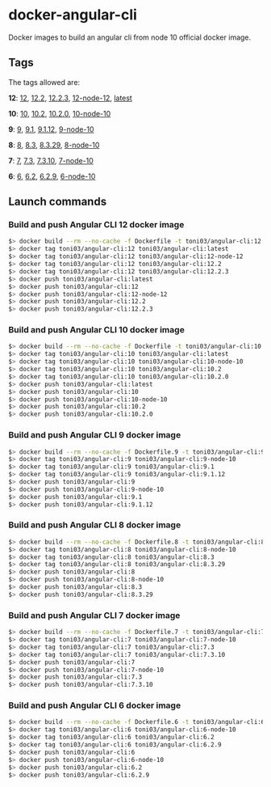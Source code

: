 # docker-angular-cli

Docker images to build an angular cli from node 10 official docker image.

## Tags 

The tags allowed are:

**12**: [12](https://hub.docker.com/layers/toni03/angular-cli/12/images/sha256-df6e89cf52d940c826f327ad7ca4218fd4b9d54c6cac091e696c6cac7bd8752a?context=explore), 
[12.2](https://hub.docker.com/layers/toni03/angular-cli/12.2/images/sha256-df6e89cf52d940c826f327ad7ca4218fd4b9d54c6cac091e696c6cac7bd8752a?context=explore), 
[12.2.3](https://hub.docker.com/layers/toni03/angular-cli/12.2.3/images/sha256-df6e89cf52d940c826f327ad7ca4218fd4b9d54c6cac091e696c6cac7bd8752a?context=explore), 
[12-node-12](https://hub.docker.com/layers/toni03/angular-cli/12-node-12/images/sha256-df6e89cf52d940c826f327ad7ca4218fd4b9d54c6cac091e696c6cac7bd8752a?context=explore), 
[latest](https://hub.docker.com/layers/toni03/angular-cli/latest/images/sha256-df6e89cf52d940c826f327ad7ca4218fd4b9d54c6cac091e696c6cac7bd8752a?context=explore)

**10**: [10](https://hub.docker.com/layers/toni03/angular-cli/10/images/sha256-66172efa95c6b6d3250b42de7b3ffd0d35bd670a4917e50ca3013da956d7c566?context=repo),
[10.2](https://hub.docker.com/layers/toni03/angular-cli/10.2/images/sha256-66172efa95c6b6d3250b42de7b3ffd0d35bd670a4917e50ca3013da956d7c566?context=repo), 
[10.2.0](https://hub.docker.com/layers/toni03/angular-cli/10.2.0/images/sha256-66172efa95c6b6d3250b42de7b3ffd0d35bd670a4917e50ca3013da956d7c566?context=repo), 
[10-node-10](https://hub.docker.com/layers/toni03/angular-cli/10-node-10/images/sha256-66172efa95c6b6d3250b42de7b3ffd0d35bd670a4917e50ca3013da956d7c566?context=repo)

**9**: [9](https://hub.docker.com/layers/toni03/angular-cli/9/images/sha256-fa6f6a08f50b57de594f019bef4ac8acd276fc629b19eed1098a0d77c9b6833b?context=repo), 
[9.1](https://hub.docker.com/layers/toni03/angular-cli/9.1/images/sha256-fa6f6a08f50b57de594f019bef4ac8acd276fc629b19eed1098a0d77c9b6833b?context=repo), 
[9.1.12](https://hub.docker.com/layers/toni03/angular-cli/9.1.12/images/sha256-fa6f6a08f50b57de594f019bef4ac8acd276fc629b19eed1098a0d77c9b6833b?context=repo), 
[9-node-10](https://hub.docker.com/layers/toni03/angular-cli/9-node-10/images/sha256-fa6f6a08f50b57de594f019bef4ac8acd276fc629b19eed1098a0d77c9b6833b?context=repo)

**8**: [8](https://hub.docker.com/layers/toni03/angular-cli/8/images/sha256-21b70dff1a2bf241b17ab372e527745b8fe7b5f025ea4aa7eae6bb958f542503?context=repo), 
[8.3](https://hub.docker.com/layers/toni03/angular-cli/8.3/images/sha256-21b70dff1a2bf241b17ab372e527745b8fe7b5f025ea4aa7eae6bb958f542503?context=repo), 
[8.3.29](https://hub.docker.com/layers/toni03/angular-cli/8.3.29/images/sha256-21b70dff1a2bf241b17ab372e527745b8fe7b5f025ea4aa7eae6bb958f542503?context=repo), 
[8-node-10](https://hub.docker.com/layers/toni03/angular-cli/8-node-10/images/sha256-21b70dff1a2bf241b17ab372e527745b8fe7b5f025ea4aa7eae6bb958f542503?context=repo)

**7**: [7](https://hub.docker.com/layers/toni03/angular-cli/7/images/sha256-72e168ac29d12f4e3698c6ae86b569e879f39d9681b12d718a391ce0095673d2?context=repo), 
[7.3](https://hub.docker.com/layers/toni03/angular-cli/7.3/images/sha256-72e168ac29d12f4e3698c6ae86b569e879f39d9681b12d718a391ce0095673d2?context=repo), 
[7.3.10](https://hub.docker.com/layers/toni03/angular-cli/7.3.10/images/sha256-72e168ac29d12f4e3698c6ae86b569e879f39d9681b12d718a391ce0095673d2?context=repo), 
[7-node-10](https://hub.docker.com/layers/toni03/angular-cli/7-node-10/images/sha256-72e168ac29d12f4e3698c6ae86b569e879f39d9681b12d718a391ce0095673d2?context=repo)

**6**: [6](https://hub.docker.com/layers/toni03/angular-cli/6/images/sha256-e5678fbe913d2874032eabc3964cff15977a7c1b6051a9ec62155076d1a023b7?context=repo), 
[6.2](https://hub.docker.com/layers/toni03/angular-cli/6.2/images/sha256-e5678fbe913d2874032eabc3964cff15977a7c1b6051a9ec62155076d1a023b7?context=repo), 
[6.2.9](https://hub.docker.com/layers/toni03/angular-cli/6.2.9/images/sha256-e5678fbe913d2874032eabc3964cff15977a7c1b6051a9ec62155076d1a023b7?context=repo), 
[6-node-10](https://hub.docker.com/layers/toni03/angular-cli/6-node-10/images/sha256-e5678fbe913d2874032eabc3964cff15977a7c1b6051a9ec62155076d1a023b7?context=repo)

## Launch commands

### Build and push Angular CLI 12 docker image

```sh
$> docker build --rm --no-cache -f Dockerfile -t toni03/angular-cli:12 .
$> docker tag toni03/angular-cli:12 toni03/angular-cli:latest
$> docker tag toni03/angular-cli:12 toni03/angular-cli:12-node-12
$> docker tag toni03/angular-cli:12 toni03/angular-cli:12.2
$> docker tag toni03/angular-cli:12 toni03/angular-cli:12.2.3
$> docker push toni03/angular-cli:latest
$> docker push toni03/angular-cli:12
$> docker push toni03/angular-cli:12-node-12
$> docker push toni03/angular-cli:12.2
$> docker push toni03/angular-cli:12.2.3
```

### Build and push Angular CLI 10 docker image

```sh
$> docker build --rm --no-cache -f Dockerfile -t toni03/angular-cli:10 .
$> docker tag toni03/angular-cli:10 toni03/angular-cli:latest
$> docker tag toni03/angular-cli:10 toni03/angular-cli:10-node-10
$> docker tag toni03/angular-cli:10 toni03/angular-cli:10.2
$> docker tag toni03/angular-cli:10 toni03/angular-cli:10.2.0
$> docker push toni03/angular-cli:latest
$> docker push toni03/angular-cli:10
$> docker push toni03/angular-cli:10-node-10
$> docker push toni03/angular-cli:10.2
$> docker push toni03/angular-cli:10.2.0
```

### Build and push Angular CLI 9 docker image

```sh
$> docker build --rm --no-cache -f Dockerfile.9 -t toni03/angular-cli:9 .
$> docker tag toni03/angular-cli:9 toni03/angular-cli:9-node-10
$> docker tag toni03/angular-cli:9 toni03/angular-cli:9.1
$> docker tag toni03/angular-cli:9 toni03/angular-cli:9.1.12
$> docker push toni03/angular-cli:9
$> docker push toni03/angular-cli:9-node-10
$> docker push toni03/angular-cli:9.1
$> docker push toni03/angular-cli:9.1.12
```

### Build and push Angular CLI 8 docker image

```sh
$> docker build --rm --no-cache -f Dockerfile.8 -t toni03/angular-cli:8 .
$> docker tag toni03/angular-cli:8 toni03/angular-cli:8-node-10
$> docker tag toni03/angular-cli:8 toni03/angular-cli:8.3
$> docker tag toni03/angular-cli:8 toni03/angular-cli:8.3.29
$> docker push toni03/angular-cli:8
$> docker push toni03/angular-cli:8-node-10
$> docker push toni03/angular-cli:8.3
$> docker push toni03/angular-cli:8.3.29
```

### Build and push Angular CLI 7 docker image

```sh
$> docker build --rm --no-cache -f Dockerfile.7 -t toni03/angular-cli:7 .
$> docker tag toni03/angular-cli:7 toni03/angular-cli:7-node-10
$> docker tag toni03/angular-cli:7 toni03/angular-cli:7.3
$> docker tag toni03/angular-cli:7 toni03/angular-cli:7.3.10
$> docker push toni03/angular-cli:7
$> docker push toni03/angular-cli:7-node-10
$> docker push toni03/angular-cli:7.3
$> docker push toni03/angular-cli:7.3.10
```

### Build and push Angular CLI 6 docker image

```sh
$> docker build --rm --no-cache -f Dockerfile.6 -t toni03/angular-cli:6 .
$> docker tag toni03/angular-cli:6 toni03/angular-cli:6-node-10
$> docker tag toni03/angular-cli:6 toni03/angular-cli:6.2
$> docker tag toni03/angular-cli:6 toni03/angular-cli:6.2.9
$> docker push toni03/angular-cli:6
$> docker push toni03/angular-cli:6-node-10
$> docker push toni03/angular-cli:6.2
$> docker push toni03/angular-cli:6.2.9
```
